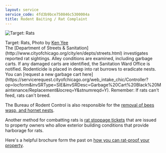 ```yaml
---
layout: service
service_code: 4fd3b9bce750846c5300004a
title: Rodent Baiting / Rat Complaint
---
```

![Target: Rats](http://farm1.staticflickr.com/175/424850106_81788bd768_n.jpg "Photo by Ken Yee")

<figcaption>
    Target: Rats, Photo by <a href="http://www.flickr.com/photos/43567854@N00/424850106/">Ken Yee</a>
</figcaption>
The [Department of Streets & Sanitation](http://www.cityofchicago.org/city/en/depts/streets.html) investigates reported rat sightings. Alley conditions are examined, including garbage carts. If any damaged carts are identified, the Sanitation Ward Office is notified. Rodenticide is placed in deep into rat burrows to eradicate nests. You can [request a new garbage cart here](https://servicerequest.cityofchicago.org/web_intake_chic/Controller?op=locform&invSRType=SIE&invSRDesc=Garbage%20Cart%20Black%20Maintenance/Replacement&locreq=Y&stnumreqd=Y). Remember: If rats can't feed, rats can't breed. 

The Bureau of Rodent Control is also responsible for the [removal of bees wasp, and hornet nests](http://www.cityofchicago.org/city/en/depts/streets/provdrs/rodent/svcs/bees_wasps_hornets.html).

Another method for combatting rats is [rat stoppage tickets](http://www.cityofchicago.org/city/en/depts/streets/provdrs/rodent/svcs/rat_stoppage_tickets.html) that are issued to property owners who allow exterior building conditions that provide harborage for rats.

Here's a helpful brochure form the past on [how you can rat-proof your property](http://www.slideshare.net/juggernautco/bureau-ofrodentcontrolbrochure).

